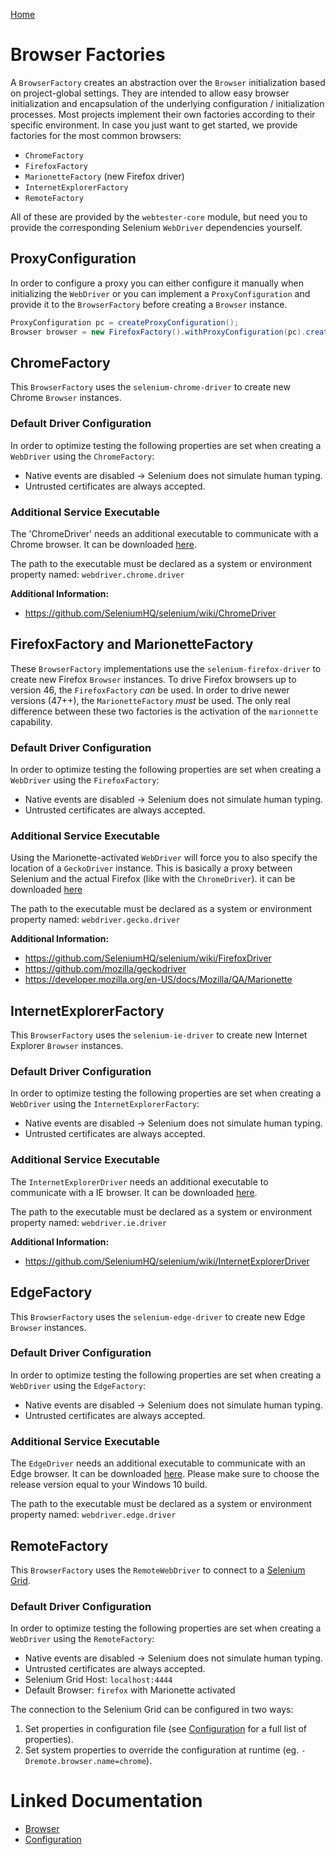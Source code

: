 [Home](../README.md)

# Browser Factories

A `BrowserFactory` creates an abstraction over the `Browser` initialization based on project-global settings.
They are intended to allow easy browser initialization and encapsulation of the underlying configuration / initialization
processes. Most projects implement their own factories according to their specific environment.
In case you just want to get started, we provide factories for the most common browsers:

- `ChromeFactory`
- `FirefoxFactory`
- `MarionetteFactory` (new Firefox driver)
- `InternetExplorerFactory`
- `RemoteFactory`

All of these are provided by the `webtester-core` module, but need you to provide the corresponding Selenium `WebDriver` dependencies yourself.

## ProxyConfiguration

In order to configure a proxy you can either configure it manually when initializing the `WebDriver` or
you can implement a `ProxyConfiguration` and provide it to the `BrowserFactory` before creating a `Browser` instance.

```java
ProxyConfiguration pc = createProxyConfiguration();
Browser browser = new FirefoxFactory().withProxyConfiguration(pc).createBrowser();
```


## ChromeFactory

This `BrowserFactory` uses the `selenium-chrome-driver` to create new Chrome `Browser` instances.

### Default Driver Configuration
In order to optimize testing the following properties are set when creating a `WebDriver` using the `ChromeFactory`:

- Native events are disabled -> Selenium does not simulate human typing.
- Untrusted certificates are always accepted.

### Additional Service Executable
The 'ChromeDriver' needs an additional executable to communicate with a Chrome browser.
It can be downloaded [here](https://sites.google.com/a/chromium.org/chromedriver/downloads).

The path to the executable must be declared as a system or environment property named: `webdriver.chrome.driver`

**Additional Information:**
- https://github.com/SeleniumHQ/selenium/wiki/ChromeDriver


## FirefoxFactory and MarionetteFactory

These `BrowserFactory` implementations use the `selenium-firefox-driver` to create new Firefox `Browser` instances.
To drive Firefox browsers up to version 46, the `FirefoxFactory` *can* be used.
In order to drive newer versions (47++), the `MarionetteFactory` *must* be used.
The only real difference between these two factories is the activation of the `marionnette` capability.

### Default Driver Configuration
In order to optimize testing the following properties are set when creating a `WebDriver` using the `FirefoxFactory`:

- Native events are disabled -> Selenium does not simulate human typing.
- Untrusted certificates are always accepted.

### Additional Service Executable

Using the Marionette-activated `WebDriver` will force you to also specify the location of a `GeckoDriver` instance.
This is basically a proxy between Selenium and the actual Firefox (like with the `ChromeDriver`).
it can be downloaded [here](https://github.com/mozilla/geckodriver/releases)

The path to the executable must be declared as a system or environment property named: `webdriver.gecko.driver`

**Additional Information:**
- https://github.com/SeleniumHQ/selenium/wiki/FirefoxDriver
- https://github.com/mozilla/geckodriver
- https://developer.mozilla.org/en-US/docs/Mozilla/QA/Marionette


## InternetExplorerFactory

This `BrowserFactory` uses the `selenium-ie-driver` to create new Internet Explorer `Browser` instances.

### Default Driver Configuration
In order to optimize testing the following properties are set when creating a `WebDriver` using the `InternetExplorerFactory`:

- Native events are disabled -> Selenium does not simulate human typing.
- Untrusted certificates are always accepted.

### Additional Service Executable
The `InternetExplorerDriver` needs an additional executable to communicate with a IE browser.
It can be downloaded [here](http://selenium-release.storage.googleapis.com/index.html).

The path to the executable must be declared as a system or environment property named: `webdriver.ie.driver`

**Additional Information:**
- https://github.com/SeleniumHQ/selenium/wiki/InternetExplorerDriver

## EdgeFactory

This `BrowserFactory` uses the `selenium-edge-driver` to create new Edge `Browser` instances.

### Default Driver Configuration
In order to optimize testing the following properties are set when creating a `WebDriver` using the `EdgeFactory`:

- Native events are disabled -> Selenium does not simulate human typing.
- Untrusted certificates are always accepted.

### Additional Service Executable
The `EdgeDriver` needs an additional executable to communicate with an Edge browser.
It can be downloaded [here](https://developer.microsoft.com/en-us/microsoft-edge/tools/webdriver/).
Please make sure to choose the release version equal to your Windows 10 build.

The path to the executable must be declared as a system or environment property named: `webdriver.edge.driver`


## RemoteFactory

This `BrowserFactory` uses the `RemoteWebDriver` to connect to a
[Selenium Grid](https://github.com/SeleniumHQ/selenium/wiki/Grid2).

### Default Driver Configuration
In order to optimize testing the following properties are set when creating a
`WebDriver` using the `RemoteFactory`:

- Native events are disabled -> Selenium does not simulate human typing.
- Untrusted certificates are always accepted.
- Selenium Grid Host: `localhost:4444`
- Default Browser: `firefox` with Marionette activated

The connection to the Selenium Grid can be configured in two ways:

1. Set properties in configuration file (see [Configuration](configuration.md)
for a full list of properties).
2. Set system properties to override the configuration at runtime
(eg. `-Dremote.browser.name=chrome`).

# Linked Documentation

- [Browser](browser.md)
- [Configuration](configuration.md)